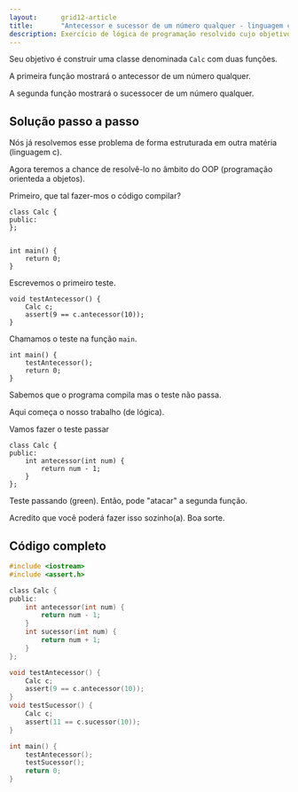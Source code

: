 ```yaml
---
layout:      grid12-article
title:       "Antecessor e sucessor de um número qualquer - linguagem c++"
description: Exercício de lógica de programação resolvido cujo objetivo é, com o auxílio de classes, encontrar o sucessor e antecessor de um número qualquer.
---
```


Seu objetivo é construir uma classe denominada `Calc` com duas funções.

A primeira função mostrará o antecessor de um número qualquer.

A segunda função mostrará o sucessocer de um número qualquer.




Solução passo a passo
---


Nós já resolvemos esse problema de forma estruturada em outra matéria (linguagem c).

Agora teremos a chance de resolvê-lo no âmbito do OOP (programação orienteda a objetos).

Primeiro, que tal fazer-mos o código compilar?

    class Calc {
    public:
    };


    int main() {
        return 0;
    }

Escrevemos o primeiro teste.

    void testAntecessor() {
        Calc c;
        assert(9 == c.antecessor(10));
    }

Chamamos o teste na função `main`.

    int main() {
        testAntecessor();
        return 0;
    }

Sabemos que o programa compila mas o teste não passa.

Aqui começa o nosso trabalho (de lógica).

Vamos fazer o teste passar

    class Calc {
    public:
        int antecessor(int num) {
            return num - 1;
        }
    };

Teste passando (green). Então, pode "atacar" a segunda função.

Acredito que você poderá fazer isso sozinho(a). Boa sorte.



Código completo
---

```c
#include <iostream>
#include <assert.h>

class Calc {
public:
    int antecessor(int num) {
        return num - 1;
    }
    int sucessor(int num) {
        return num + 1;
    }
};

void testAntecessor() {
    Calc c;
    assert(9 == c.antecessor(10));
}
void testSucessor() {
    Calc c;
    assert(11 == c.sucessor(10));
}

int main() {
    testAntecessor();
    testSucessor();
    return 0;
}
```